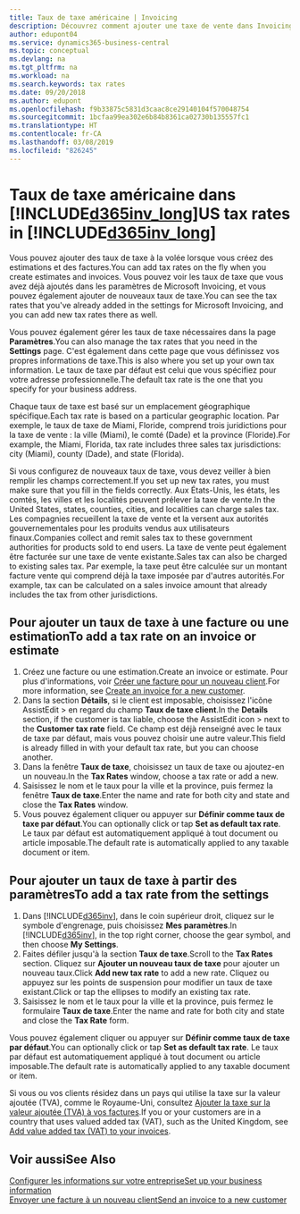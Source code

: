 ```yaml
---
title: Taux de taxe américaine | Invoicing
description: Découvrez comment ajouter une taxe de vente dans Invoicing. Ajoutez un taux de taxe par défaut basé sur votre propre adresse, puis ajoutez des taux de taxe pour vos clients.
author: edupont04
ms.service: dynamics365-business-central
ms.topic: conceptual
ms.devlang: na
ms.tgt_pltfrm: na
ms.workload: na
ms.search.keywords: tax rates
ms.date: 09/20/2018
ms.author: edupont
ms.openlocfilehash: f9b33875c5831d3caac8ce29140104f570048754
ms.sourcegitcommit: 1bcfaa99ea302e6b84b8361ca02730b135557fc1
ms.translationtype: HT
ms.contentlocale: fr-CA
ms.lasthandoff: 03/08/2019
ms.locfileid: "826245"
---
```

# <a name="us-tax-rates-in-included365invlongincludesd365invlongmd"></a><span data-ttu-id="c9d3b-104">Taux de taxe américaine dans [!INCLUDE[d365inv_long](includes/d365inv_long.md)]</span><span class="sxs-lookup"><span data-stu-id="c9d3b-104">US tax rates in [!INCLUDE[d365inv_long](includes/d365inv_long.md)]</span></span>
<span data-ttu-id="c9d3b-105">Vous pouvez ajouter des taux de taxe à la volée lorsque vous créez des estimations et des factures.</span><span class="sxs-lookup"><span data-stu-id="c9d3b-105">You can add tax rates on the fly when you create estimates and invoices.</span></span> <span data-ttu-id="c9d3b-106">Vous pouvez voir les taux de taxe que vous avez déjà ajoutés dans les paramètres de Microsoft Invoicing, et vous pouvez également ajouter de nouveaux taux de taxe.</span><span class="sxs-lookup"><span data-stu-id="c9d3b-106">You can see the tax rates that you've already added in the settings for Microsoft Invoicing, and you can add new tax rates there as well.</span></span>  

<span data-ttu-id="c9d3b-107">Vous pouvez également gérer les taux de taxe nécessaires dans la page **Paramètres**.</span><span class="sxs-lookup"><span data-stu-id="c9d3b-107">You can also manage the tax rates that you need in the **Settings** page.</span></span> <span data-ttu-id="c9d3b-108">C'est également dans cette page que vous définissez vos propres informations de taxe.</span><span class="sxs-lookup"><span data-stu-id="c9d3b-108">This is also where you set up your own tax information.</span></span> <span data-ttu-id="c9d3b-109">Le taux de taxe par défaut est celui que vous spécifiez pour votre adresse professionnelle.</span><span class="sxs-lookup"><span data-stu-id="c9d3b-109">The default tax rate is the one that you specify for your business address.</span></span>  

<span data-ttu-id="c9d3b-110">Chaque taux de taxe est basé sur un emplacement géographique spécifique.</span><span class="sxs-lookup"><span data-stu-id="c9d3b-110">Each tax rate is based on a particular geographic location.</span></span> <span data-ttu-id="c9d3b-111">Par exemple, le taux de taxe de Miami, Floride, comprend trois juridictions pour la taxe de vente : la ville (Miami), le comté (Dade) et la province (Floride).</span><span class="sxs-lookup"><span data-stu-id="c9d3b-111">For example, the Miami, Florida, tax rate includes three sales tax jurisdictions: city (Miami), county (Dade), and state (Florida).</span></span>  

<span data-ttu-id="c9d3b-112">Si vous configurez de nouveaux taux de taxe, vous devez veiller à bien remplir les champs correctement.</span><span class="sxs-lookup"><span data-stu-id="c9d3b-112">If you set up new tax rates, you must make sure that you fill in the fields correctly.</span></span> <span data-ttu-id="c9d3b-113">Aux États-Unis, les états, les comtés, les villes et les localités peuvent prélever la taxe de vente.</span><span class="sxs-lookup"><span data-stu-id="c9d3b-113">In the United States, states, counties, cities, and localities can charge sales tax.</span></span> <span data-ttu-id="c9d3b-114">Les compagnies recueillent la taxe de vente et la versent aux autorités gouvernementales pour les produits vendus aux utilisateurs finaux.</span><span class="sxs-lookup"><span data-stu-id="c9d3b-114">Companies collect and remit sales tax to these government authorities for products sold to end users.</span></span> <span data-ttu-id="c9d3b-115">La taxe de vente peut également être facturée sur une taxe de vente existante.</span><span class="sxs-lookup"><span data-stu-id="c9d3b-115">Sales tax can also be charged to existing sales tax.</span></span> <span data-ttu-id="c9d3b-116">Par exemple, la taxe peut être calculée sur un montant facture vente qui comprend déjà la taxe imposée par d'autres autorités.</span><span class="sxs-lookup"><span data-stu-id="c9d3b-116">For example, tax can be calculated on a sales invoice amount that already includes the tax from other jurisdictions.</span></span>  

## <a name="to-add-a-tax-rate-on-an-invoice-or-estimate"></a><span data-ttu-id="c9d3b-117">Pour ajouter un taux de taxe à une facture ou une estimation</span><span class="sxs-lookup"><span data-stu-id="c9d3b-117">To add a tax rate on an invoice or estimate</span></span>

1. <span data-ttu-id="c9d3b-118">Créez une facture ou une estimation.</span><span class="sxs-lookup"><span data-stu-id="c9d3b-118">Create an invoice or estimate.</span></span> <span data-ttu-id="c9d3b-119">Pour plus d'informations, voir [Créer une facture pour un nouveau client](send-invoice.md).</span><span class="sxs-lookup"><span data-stu-id="c9d3b-119">For more information, see [Create an invoice for a new customer](send-invoice.md).</span></span>  
2. <span data-ttu-id="c9d3b-120">Dans la section **Détails**, si le client est imposable, choisissez l'icône AssistEdit > en regard du champ **Taux de taxe client**.</span><span class="sxs-lookup"><span data-stu-id="c9d3b-120">In the **Details** section, if the customer is tax liable, choose the AssistEdit icon > next to the **Customer tax rate** field.</span></span> <span data-ttu-id="c9d3b-121">Ce champ est déjà renseigné avec le taux de taxe par défaut, mais vous pouvez choisir une autre valeur.</span><span class="sxs-lookup"><span data-stu-id="c9d3b-121">This field is already filled in with your default tax rate, but you can choose another.</span></span>  
3. <span data-ttu-id="c9d3b-122">Dans la fenêtre **Taux de taxe**, choisissez un taux de taxe ou ajoutez-en un nouveau.</span><span class="sxs-lookup"><span data-stu-id="c9d3b-122">In the **Tax Rates** window, choose a tax rate or add a new.</span></span>  
4. <span data-ttu-id="c9d3b-123">Saisissez le nom et le taux pour la ville et la province, puis fermez la fenêtre **Taux de taxe**.</span><span class="sxs-lookup"><span data-stu-id="c9d3b-123">Enter the name and rate for both city and state and close the **Tax Rates** window.</span></span>  
5. <span data-ttu-id="c9d3b-124">Vous pouvez également cliquer ou appuyer sur **Définir comme taux de taxe par défaut**.</span><span class="sxs-lookup"><span data-stu-id="c9d3b-124">You can optionally click or tap **Set as default tax rate**.</span></span> <span data-ttu-id="c9d3b-125">Le taux par défaut est automatiquement appliqué à tout document ou article imposable.</span><span class="sxs-lookup"><span data-stu-id="c9d3b-125">The default rate is automatically applied to any taxable document or item.</span></span>  

## <a name="to-add-a-tax-rate-from-the-settings"></a><span data-ttu-id="c9d3b-126">Pour ajouter un taux de taxe à partir des paramètres</span><span class="sxs-lookup"><span data-stu-id="c9d3b-126">To add a tax rate from the settings</span></span>

1. <span data-ttu-id="c9d3b-127">Dans [!INCLUDE[d365inv](includes/d365inv.md)], dans le coin supérieur droit, cliquez sur le symbole d'engrenage, puis choisissez **Mes paramètres**.</span><span class="sxs-lookup"><span data-stu-id="c9d3b-127">In [!INCLUDE[d365inv](includes/d365inv.md)], in the top right corner, choose the gear symbol, and then choose **My Settings**.</span></span>  
2. <span data-ttu-id="c9d3b-128">Faites défiler jusqu'à la section **Taux de taxe**.</span><span class="sxs-lookup"><span data-stu-id="c9d3b-128">Scroll to the **Tax Rates** section.</span></span> <span data-ttu-id="c9d3b-129">Cliquez sur **Ajouter un nouveau taux de taxe** pour ajouter un nouveau taux.</span><span class="sxs-lookup"><span data-stu-id="c9d3b-129">Click **Add new tax rate** to add a new rate.</span></span> <span data-ttu-id="c9d3b-130">Cliquez ou appuyez sur les points de suspension pour modifier un taux de taxe existant.</span><span class="sxs-lookup"><span data-stu-id="c9d3b-130">Click or tap the ellipses to modify an existing tax rate.</span></span>  
3. <span data-ttu-id="c9d3b-131">Saisissez le nom et le taux pour la ville et la province, puis fermez le formulaire **Taux de taxe**.</span><span class="sxs-lookup"><span data-stu-id="c9d3b-131">Enter the name and rate for both city and state and close the **Tax Rate** form.</span></span>  

<span data-ttu-id="c9d3b-132">Vous pouvez également cliquer ou appuyer sur **Définir comme taux de taxe par défaut**.</span><span class="sxs-lookup"><span data-stu-id="c9d3b-132">You can optionally click or tap **Set as default tax rate**.</span></span> <span data-ttu-id="c9d3b-133">Le taux par défaut est automatiquement appliqué à tout document ou article imposable.</span><span class="sxs-lookup"><span data-stu-id="c9d3b-133">The default rate is automatically applied to any taxable document or item.</span></span>  

<span data-ttu-id="c9d3b-134">Si vous ou vos clients résidez dans un pays qui utilise la taxe sur la valeur ajoutée (TVA), comme le Royaume-Uni, consultez [Ajouter la taxe sur la valeur ajoutée (TVA) à vos factures](add-vat.md).</span><span class="sxs-lookup"><span data-stu-id="c9d3b-134">If you or your customers are in a country that uses valued added tax (VAT), such as the United Kingdom, see [Add value added tax (VAT) to your invoices](add-vat.md).</span></span>  

## <a name="see-also"></a><span data-ttu-id="c9d3b-135">Voir aussi</span><span class="sxs-lookup"><span data-stu-id="c9d3b-135">See Also</span></span>

[<span data-ttu-id="c9d3b-136">Configurer les informations sur votre entreprise</span><span class="sxs-lookup"><span data-stu-id="c9d3b-136">Set up your business information</span></span>](set-up-business-profile.md)  
[<span data-ttu-id="c9d3b-137">Envoyer une facture à un nouveau client</span><span class="sxs-lookup"><span data-stu-id="c9d3b-137">Send an invoice to a new customer</span></span>](send-invoice.md)  
